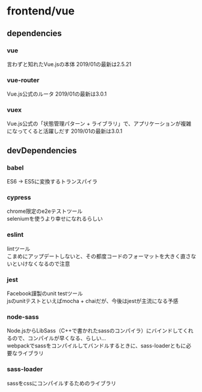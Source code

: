# frontend/vue

## dependencies
### vue
言わずと知れたVue.jsの本体
2019/01の最新は2.5.21

### vue-router
Vue.js公式のルータ
2019/01の最新は3.0.1

### vuex
Vue.js公式の「状態管理パターン + ライブラリ」で、アプリケーションが複雑になってくると活躍しだす
2019/01の最新は3.0.1

## devDependencies
### babel
ES6 -> ES5に変換するトランスパイラ

### cypress
chrome限定のe2eテストツール<br>
seleniumを使うより幸せになれるらしい

### eslint
lintツール<br>
こまめにアップデートしないと、その都度コードのフォーマットを大きく直さないといけなくなるので注意

### jest
Facebook謹製のunit testツール<br>
jsのunitテストといえばmocha + chaiだが、今後はjestが主流になる予感

### node-sass
Node.jsからLibSass（C++で書かれたsassのコンパイラ）にバインドしてくれるので、コンパイルが早くなる、らしい...<br>
webpackでsassをコンパイルしてバンドルするときに、sass-loaderともに必要なライブラリ

### sass-loader
sassをcssにコンパイルするためのライブラリ
